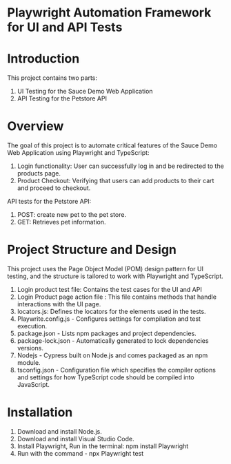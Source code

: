 # Playwright Automation Framework for UI and API Tests
# Introduction
This project contains two parts:
1. UI Testing for the Sauce Demo Web Application 
2. API Testing for the Petstore API 

# Overview
The goal of this project is to automate critical features of the Sauce Demo Web Application using Playwright and TypeScript:
1. Login functionality: User can successfully log in and be redirected to the products page.
2. Product Checkout: Verifying that users can add products to their cart and proceed to checkout.
   
API tests for the Petstore API:
1. POST: create new pet to the pet store.
2. GET: Retrieves pet information.

# Project Structure and Design
This project uses the Page Object Model (POM) design pattern for UI testing, and the structure is tailored to work with Playwright and TypeScript.
1. Login product test file: Contains the test cases for the UI and API
2. Login Product page action file : This file contains methods that handle interactions with the UI page.
3. locators.js: Defines the locators for the elements used in the tests.
4. Playwrite.config.js - Configures settings for compilation and test execution.
5. package.json - Lists npm packages and project dependencies.
6. package-lock.json - Automatically generated to lock dependencies versions.
7. Nodejs - Cypress built on Node.js and comes packaged as an npm module.
8. tsconfig.json - Configuration file which specifies the compiler options and settings for how TypeScript code should be compiled into JavaScript. 

# Installation
1. Download and install Node.js.
2. Download and install Visual Studio Code.
3. Install Playwright, Run in the terminal: npm install Playwright
5. Run with the command - npx Playwright test
